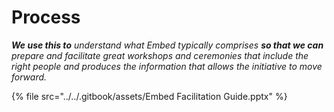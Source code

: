# Process

_**We use this to** understand what Embed typically comprises **so that we can** prepare and facilitate great workshops and ceremonies that include the right people and produces the information that allows the initiative to move forward._

{% file src="../../.gitbook/assets/Embed Facilitation Guide.pptx" %}

